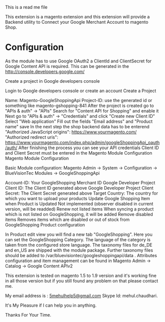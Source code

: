 This is a read me file

This extension is a magento extension and this extension will provide a Backend utility to Connect your Google Merchant Account to magento Shop.


Configuration
=================

As the module has to use Google OAuth2 a ClientId and ClientSecret for Google Content API is required. This can be generated in the http://console.developers.google.com/

Create a project in Google developers console

Login to Google developers console or create an account
Create a Project

Name: Magento-GoogleShoppingApi
Project-ID: use the generated id or something like magento-gshopping-841
After the project is created go to "APIs & auth" -> "APIs"
Search for "Content API for Shopping" and enable it
Next go to "APIs & auth" -> "Credentials" and click "Create new Client ID"
Select "Web application"
Fill out the fields "Email address" and "Product name"
save
In the next step the shop backend data has to be enterend
"Authorized JavaScript origins": https://www.yourmagento.com/
"Authorized redirect uris":
https://www.yourmagento.com/index.php/admin/googleShoppingApi_oauth/auth/
After finishing the process you can see your API credentials
Client ID and Client Secret must be entered in the Magento Module Configuration
Magento Module Configuration

Basic Module configuration: Magento Admin -> System -> Configuration -> BlueVisionTec Modules -> GoogleShoppingApi

Account-ID: Your GoogleShopping Merchant ID
Google Developer Project Client ID: The Client ID generated above
Google Developer Project Client Secret: The Client Secret generated above
Target Country: The country for which you want to upload your products
Update Google Shopping Item when Product is Updated
Not implemented (observer disabled in current version, will be readded)
Renew not listed items
When syncing a product which is not listed on GoogleShopping, it will be added
Remove disabled items
Removes items which are disabled or out of stock from GoogleShopping
Product configuration

In Product edit view you will find a new tab "GoogleShopping". Here you can set the GoogleShopping Category. The language of the category is taken from the configured store language. The taxonomy files for de_DE and en_US are shipped with the module package. Further taxonomy files should be added to /var/bluevisiontec/googleshoppingapi/data .
Attributes configuration and item management can be found in Magento Admin -> Catalog -> Google Content APIv2

This extension is tested on magento 1.5 to 1.9 version and it's working fine in all those version but if you still found any problem on that please contact me.

My email address is : 5mehulhelp5@gmail.com
Skype Id: mehul.chaudhari.

It's My Pleasure if I can help you in anything.

Thanks For Your Time.
